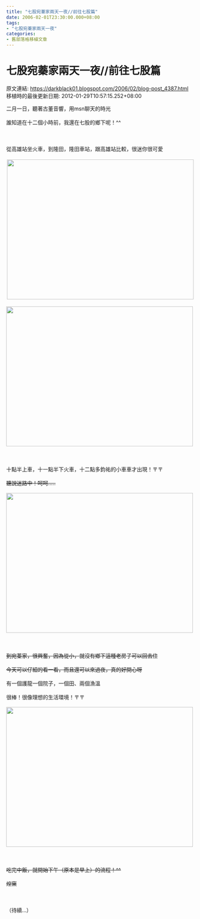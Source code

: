 ```yaml
---
title: "七股宛蓁家兩天一夜//前往七股篇"
date: 2006-02-01T23:30:00.000+08:00
tags: 
- "七股宛蓁家兩天一夜"
categories:
- 舊部落格移植文章
---
```


# 七股宛蓁家兩天一夜//前往七股篇

原文連結: https://darkblack01.blogspot.com/2006/02/blog-post_4387.html
移植時的最後更新日期: 2012-01-29T10:57:15.252+08:00

二月一日，聽著古董音響，用msn聊天的時光<br /><br />誰知道在十二個小時前，我還在七股的鄉下呢！^^<br /><br /><br /><br />從高雄站坐火車，到隆田，隆田車站，跟高雄站比較，很迷你很可愛<br /><br /><img alt="" height="375" hspace="2" src="http://pic58.pic.wretch.cc/photos/38/d/darkblack2/7/1138849944.jpg" vspace="2" width="500" /><br /><br /><img alt="" height="375" src="http://pic58.pic.wretch.cc/photos/38/d/darkblack2/7/1138849946.jpg" width="500" /><br /><br /><br /><br />十點半上車，十一點半下火車，十二點多鈞祐的小車車才出現！〒〒~~<br /><br />聽說迷路中！呵呵.....<br /><br /><img alt="" height="375" src="http://pic58.pic.wretch.cc/photos/38/d/darkblack2/7/1138850061.jpg" width="500" /><br /><br /><br /><br />到宛蓁家，很興奮，因為從小，就沒有鄉下這種老房子可以回去住<br /><br />今天可以仔細的看一看，而且還可以來過夜，真的好開心呀~~<br /><br />有一個護龍一個院子，一個田、兩個漁溫<br /><br />很棒！很像理想的生活環境！〒〒~~<br /><br /><img alt="" height="375" src="http://pic58.pic.wretch.cc/photos/38/d/darkblack2/7/1138849950.jpg" width="500" /><br /><br /><br /><br />吃完中飯，就開始下午（原本是早上）的流程！^^<br /><br />焢窯~~<br /><br /><br /><br />（待續...）
